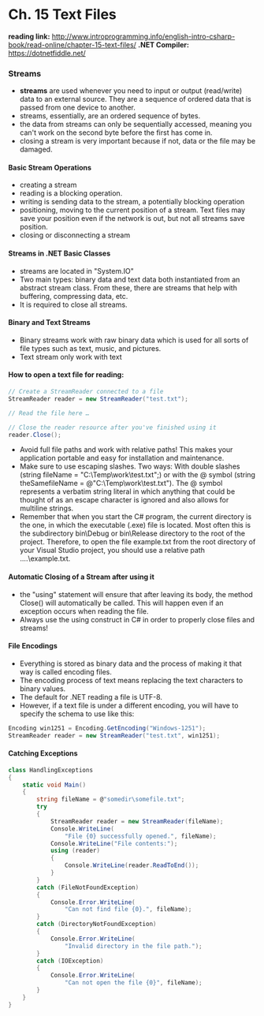 # Ch. 15 Text Files

**reading link:** http://www.introprogramming.info/english-intro-csharp-book/read-online/chapter-15-text-files/
**.NET Compiler:** https://dotnetfiddle.net/

### Streams
- **streams** are used whenever you need to input or output (read/write) data to an external source. They are a sequence of ordered data that is passed from one device to another.
- streams, essentially, are an ordered sequence of bytes.
- the data from streams can only be sequentially accessed, meaning you can't work on the second byte before the first has come in.
- closing a stream is very important because if not, data or the file may be damaged.

#### Basic Stream Operations
- creating a stream
- reading is a blocking operation.
- writing is sending data to the stream, a potentially blocking operation
- positioning, moving to the current position of a stream. Text files may save your position even if the network is out, but not all streams save position.
- closing or disconnecting a stream

#### Streams in .NET Basic Classes
- streams are located in "System.IO"
- Two main types: binary data and text data both instantiated from an abstract stream class. From these, there are streams that help with buffering, compressing data, etc.
- It is required to close all streams.

#### Binary and Text Streams
- Binary streams work with raw binary data which is used for all sorts of file types such as text, music, and pictures.
- Text stream only work with text

#### How to open a text file for reading:
```C#
// Create a StreamReader connected to a file
StreamReader reader = new StreamReader("test.txt");

// Read the file here …

// Close the reader resource after you've finished using it
reader.Close();
```
- Avoid full file paths and work with relative paths! This makes your application portable and easy for installation and maintenance.
- Make sure to use escaping slashes. Two ways: With double slashes (string fileName = "C:\\Temp\\work\\test.txt";) or with the @ symbol (string theSamefileName = @"C:\Temp\work\test.txt").
The @ symbol represents a verbatim string literal in which anything that could be thought of as an escape character is ignored and also allows for multiline strings.
- Remember that when you start the C# program, the current directory is the one, in which the executable (.exe) file is located. Most often this is the subdirectory bin\Debug or bin\Release directory to the root of the project. Therefore, to open the file example.txt from the root directory of your Visual Studio project, you should use a relative path ..\..\example.txt.

#### Automatic Closing of a Stream after using it
- the "using" statement will ensure that after leaving its body, the method Close() will automatically be called. This will happen even if an exception occurs when reading the file.
- Always use the using construct in C# in order to properly close files and streams!

#### File Encodings
- Everything is stored as binary data and the process of making it that way is called encoding files.
- The encoding process of text means replacing the text characters to binary values.
- The default for .NET reading a file is UTF-8.
- However, if a text file is under a different encoding, you will have to specify the schema to use like this:

```C#
Encoding win1251 = Encoding.GetEncoding("Windows-1251");
StreamReader reader = new StreamReader("test.txt", win1251);
```
#### Catching Exceptions
```C#
class HandlingExceptions
{
    static void Main()
    {
        string fileName = @"somedir\somefile.txt";
        try
        {
            StreamReader reader = new StreamReader(fileName);
            Console.WriteLine(
                "File {0} successfully opened.", fileName);
            Console.WriteLine("File contents:");
            using (reader)
            {
                Console.WriteLine(reader.ReadToEnd());
            }
        }
        catch (FileNotFoundException)
        {
            Console.Error.WriteLine(
                "Can not find file {0}.", fileName);
        }
        catch (DirectoryNotFoundException)
        {
            Console.Error.WriteLine(
                "Invalid directory in the file path.");
        }
        catch (IOException)
        {
            Console.Error.WriteLine(
                "Can not open the file {0}", fileName);
        }
    }
}
```
